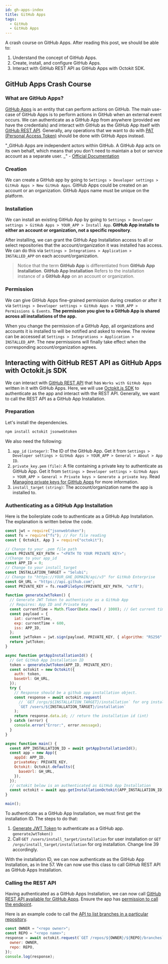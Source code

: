```yaml
---
id: gh-apps-index
title: GitHub Apps
tags:
  - GitHub
  - GitHub Apps
---
```


A crash course on GitHub Apps.
After reading this post, we should be able to:

1. Understand the concept of GitHub Apps.
2. Create, install, and configure GitHub Apps.
3. Interact with GitHub REST API as GitHub Apps with Octokit SDK.

## GitHub Apps Crash Course

### What are GitHub Apps?

[GitHub Apps](https://docs.github.com/en/apps) is an entity that can perform actions on GitHub. The main use-case of GitHub Apps is to perform actions in GitHub when an external event occurs. We can authenticate as a GitHub App from anywhere (provided we have the credentials) and interact with GitHub as the GitHub App itself with [GitHub REST API](https://docs.github.com/en/rest). Generally, any operations that we want to do with [PAT (Personal Access Token)](https://docs.github.com/en/authentication/keeping-your-account-and-data-secure/creating-a-personal-access-token) should be done with GitHub Apps instead.

"_GitHub Apps are independent actors within GitHub. A GitHub App acts on its own behalf, which means that you don't need to maintain a bot or service account as a separate user. _" - [Official Documentation](https://docs.github.com/en/apps/creating-github-apps/setting-up-a-github-app/about-creating-github-apps)

<!-- > GitHub Webhooks on the other hand, is a way for external services to be notified when an event on GitHub occurs. -->

### Creation

We can create a GitHub app by going to `Settings > Developer settings > GitHub Apps > New GitHub Apps`. GitHub Apps could be created on an account or an organization. GitHub Apps name must be unique on the platform.

### Installation

We can install an existing GitHub App by going to `Settings > Developer settings > GitHub Apps > YOUR_APP > Install App`. **GitHub App installs to either an account or organization, not a specific repository**.

After installing, we can grant the GitHub App Installation access to all or select repositories that the account/organization it was installed has access. We can do this via `Settings > Integrations > Application > INSTALLED_APP` on each account/organization.

> Notice that the term **GitHub App** is differentiated from **GitHub App Installation**. **GitHub App Installation** Refers to the installation instance of a **GitHub App** on an account or organization.

### Permission

We can give GitHub Apps fine-grained permission during creation or after it via `Settings > Developer settings > GitHub Apps > YOUR_APP > Permissions & Events`. **The permission you give to a GitHub App is shared across all installations of the app.**

When you change the permission of a GitHub App, all organizations and accounts it is installed to will be notified and asked to review. The review can be accessed at `Settings > Integrations > Application > INSTALLED_APP`. The new permissions will finally take effect when the corresponding account/organization agrees.

## Interacting with GitHub REST API as GitHub Apps with Octokit.js SDK

We can interact with [GitHub REST API](https://docs.github.com/en/rest) that has `Works with GitHub Apps` written in it with GitHub Apps. Here, we will use [Octokit.js SDK](https://github.com/octokit/octokit.js) to authenticate as the app and interact with the REST API. Generally, we want to call the REST API as a GitHub App Installation.

### Preparation

Let's install the dependencies.

```bash
npm install octokit jsonwebtoken
```

We also need the following:

1. `app_id` `(integer)`: The ID of the GitHub App. Get it from `Settings >  Developer settings > GitHub Apps > YOUR_APP > General > About > App ID`.
2. `private_key.pem` `(file)`: A file containing a private key to authenticate as GitHub App. Get it from `Settings > Developer settings > GitHub Apps > YOUR_APP > General > Private keys > Generate a private key`. Read [Managing private keys for GitHub Apps](https://docs.github.com/en/apps/creating-github-apps/authenticating-with-a-github-app/managing-private-keys-for-github-apps) for more information.
3. `install_target` `(string)`: The account/organization name the app is installed to.

### Authenticating as a GitHub App Installation

Here is the boilerplate code to authenticate as a GitHub App Installation. The explanation is written below the code.

```javascript showLineNumbers
const jwt = require("jsonwebtoken");
const fs = require("fs"); // For file reading
const { Octokit, App } = require("octokit");

// Change to your .pem file path
const PRIVATE_KEY_PATH = "<PATH TO YOUR PRIVATE KEY>";
//Change to your app_id
const APP_ID = 0;
// Change to your install_target
const INSTALLATION_TARGET = "Selubi";
// Change to "https://YOUR_GHE_DOMAIN/api/v3" for GitHub Enterprise
const GH_URL = "https://api.github.com";
const PRIVATE_KEY = fs.readFileSync(PRIVATE_KEY_PATH, "utf8");

function generateJwtToken() {
  // Generate JWT Token to authenticate as a GitHub App
  // Requires: App ID and Private Key
  const currentTime = Math.floor(Date.now() / 1000); // Get current time in seconds
  const payload = {
    iat: currentTime,
    exp: currentTime + 600,
    iss: APP_ID,
  };
  const jwtToken = jwt.sign(payload, PRIVATE_KEY, { algorithm: "RS256" });
  return jwtToken;
}

async function getAppInstallationId() {
  // Get GitHub App Installation ID
  token = generateJwtToken(APP_ID, PRIVATE_KEY);
  const octokit = new Octokit({
    auth: token,
    baseUrl: GH_URL,
  });
  try {
    // Response should be a github app installation object.
    const response = await octokit.request(
      // `GET /orgs/${INSTALLATION_TARGET}/installation` for org installation
      `GET /users/${INSTALLATION_TARGET}/installation`
    );
    return response.data.id; // return the installation id (int)
  } catch (error) {
    console.error("Error:", error.message);
  }
}

async function main() {
  const APP_INSTALLATION_ID = await getAppInstallationId();
  const app = new App({
    appId: APP_ID,
    privateKey: PRIVATE_KEY,
    Octokit: Octokit.defaults({
      baseUrl: GH_URL,
    }),
  });
  // octokit below is an authenticated as GitHub App Installation
  const octokit = await app.getInstallationOctokit(APP_INSTALLATION_ID);
}

main();
```

To authenticate as a GitHub App Installation, we must first get the installation ID. The steps to do that:

1. [Generate JWT Token](https://docs.github.com/en/apps/creating-github-apps/authenticating-with-a-github-app/generating-a-json-web-token-jwt-for-a-github-app) to authenticate as a GitHub app. `generateJwtToken()`
2. Call `GET /users/install_target/installation` for user installation or `GET /orgs/install_target/installation` for org installation. Change line 39 accordingly.

With the installation ID, we can now authenticate as the GitHub App Installation, as in line 57. We can now use this class to call GitHub REST API as GitHub Apps Installation.

### Calling the REST API

Having authenticated as a GitHub Apps Installation, we can now call [GitHub REST API available for GitHub Apps](https://docs.github.com/en/rest/overview/endpoints-available-for-github-apps). Ensure the app has [permission to call the endpoint](https://docs.github.com/en/rest/overview/permissions-required-for-github-apps).

Here is an example code to call the [API to list branches in a particular repository](https://docs.github.com/en/rest/branches/branches#list-branches).

```javascript showLineNumbers
const OWNER = "<repo owner>";
const REPO = "<repo name>";
response = await octokit.request(`GET /repos/${OWNER}/${REPO}/branches`, {
  owner: OWNER,
  repo: REPO,
});
console.log(response);
```
